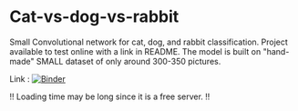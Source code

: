 # Cat-vs-dog-vs-rabbit
Small Convolutional network for cat, dog, and rabbit classification. Project available to test online with a link in README.
The model is built on "hand-made" SMALL dataset of only around 300-350 pictures. 


Link : [![Binder](https://mybinder.org/badge_logo.svg)](https://mybinder.org/v2/gh/Lledune/Cat-vs-dog-vs-rabbit/main?urlpath=%2Fvoila%2Frender%2Fapp.ipynb)

!! Loading time may be long since it is a free server. !!
